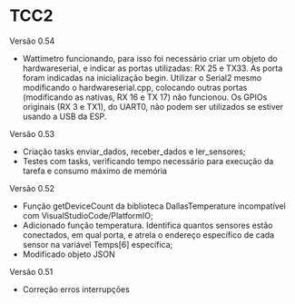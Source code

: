 # TCC2

Versão 0.54

- Wattímetro funcionando, para isso foi necessário criar um objeto do hardwareserial, e indicar as portas utilizadas: RX 25 e TX33. As porta foram indicadas na inicialização begin. Utilizar o Serial2 mesmo modificando o hardwareserial.cpp, colocando outras portas (modificando as nativas, RX 16 e TX 17) não funcionou. Os GPIOs originais (RX 3 e TX1), do UART0, não podem ser utilizados se estiver usando a USB da ESP.

Versão 0.53

- Criação tasks enviar_dados, receber_dados e ler_sensores;
- Testes com tasks, verificando tempo necessário para execução da tarefa e consumo máximo de memória

Versão 0.52

- Função getDeviceCount da biblioteca DallasTemperature incompatível com VisualStudioCode/PlatformIO;
- Adicionado função temperatura. Identifica quantos sensores estão conectados, em qual porta, e atrela o endereço específico de cada sensor na variável Temps[6] específica;
- Modificado objeto JSON

Versão 0.51

- Correção erros interrupções
